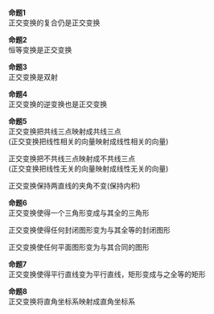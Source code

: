 **命题1**  
正交变换的复合仍是正交变换  
  
**命题2**  
恒等变换是正交变换  
  
**命题3**  
正交变换是双射  
  
**命题4**  
正交变换的逆变换也是正交变换  
  
**命题5**  
正交变换把共线三点映射成共线三点  
(正交变换把线性相关的向量映射成线性相关的向量)  
  
正交变换把不共线三点映射成不共线三点  
(正交变换把线性无关的向量映射成线性无关的向量)  
  
正交变换保持两直线的夹角不变(保持内积)  
  
**命题6**  
正交变换使得一个三角形变成与其全的三角形  
  
正交变换使得任何封闭图形变为与其全等的封闭图形  
  
正交变换使任何平面图形变为与其合同的图形  
  
**命题7**  
正交变换使得平行直线变为平行直线，矩形变成与之全等的矩形  
  
**命题8**  
正交变换将直角坐标系映射成直角坐标系  
